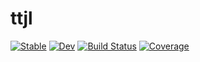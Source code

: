 # ttjl

[![Stable](https://img.shields.io/badge/docs-stable-blue.svg)](https://Tretyak0ID.github.io/ttjl.jl/stable/)
[![Dev](https://img.shields.io/badge/docs-dev-blue.svg)](https://Tretyak0ID.github.io/ttjl.jl/dev/)
[![Build Status](https://github.com/Tretyak0ID/ttjl.jl/actions/workflows/CI.yml/badge.svg?branch=main)](https://github.com/Tretyak0ID/ttjl.jl/actions/workflows/CI.yml?query=branch%3Amain)
[![Coverage](https://codecov.io/gh/Tretyak0ID/ttjl.jl/branch/main/graph/badge.svg)](https://codecov.io/gh/Tretyak0ID/ttjl.jl)
